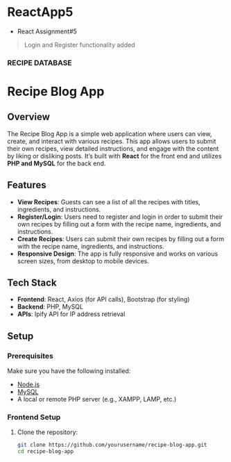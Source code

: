 # ReactApp5

- React Assignment#5
>Login and Register functionality added


### RECIPE DATABASE

# Recipe Blog App

## Overview
The Recipe Blog App is a simple web application where users can view, create, and interact with various recipes. This app allows users to submit their own recipes, view detailed instructions, and engage with the content by liking or disliking posts. It’s built with **React** for the front end and utilizes **PHP and MySQL** for the back end.

## Features

- **View Recipes**: Guests can see a list of all the recipes with titles, ingredients, and instructions.
- **Register/Login**: Users need to register and login in order to submit their own recipes by filling out a form with the recipe name, ingredients, and instructions.
- **Create Recipes**: Users can submit their own recipes by filling out a form with the recipe name, ingredients, and instructions.
- **Responsive Design**: The app is fully responsive and works on various screen sizes, from desktop to mobile devices.


## Tech Stack

- **Frontend**: React, Axios (for API calls), Bootstrap (for styling)
- **Backend**: PHP, MySQL
- **APIs**: Ipify API for IP address retrieval

## Setup

### Prerequisites
Make sure you have the following installed:

- [Node.js](https://nodejs.org/)
- [MySQL](https://www.mysql.com/)
- A local or remote PHP server (e.g., XAMPP, LAMP, etc.)

### Frontend Setup

1. Clone the repository:
   ```bash
   git clone https://github.com/yourusername/recipe-blog-app.git
   cd recipe-blog-app

